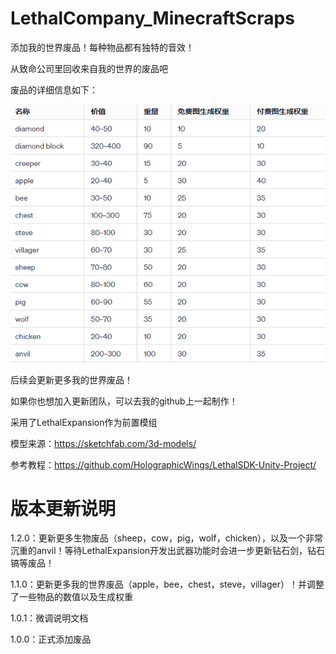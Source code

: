 # LethalCompany_MinecraftScraps

添加我的世界废品！每种物品都有独特的音效！

从致命公司里回收来自我的世界的废品吧

废品的详细信息如下：

![列表](res/list.png)

后续会更新更多我的世界废品！

如果你也想加入更新团队，可以去我的github上一起制作！

采用了LethalExpansion作为前置模组

模型来源：https://sketchfab.com/3d-models/

参考教程：https://github.com/HolographicWings/LethalSDK-Unity-Project/

# 版本更新说明

1.2.0：更新更多生物废品（sheep，cow，pig，wolf，chicken），以及一个非常沉重的anvil！等待LethalExpansion开发出武器功能时会进一步更新钻石剑，钻石镐等废品！

1.1.0：更新更多我的世界废品（apple，bee，chest，steve，villager）！并调整了一些物品的数值以及生成权重

1.0.1：微调说明文档

1.0.0：正式添加废品

